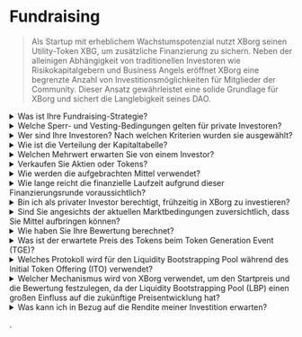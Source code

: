 # Fundraising

> Als Startup mit erheblichem Wachstumspotenzial nutzt XBorg seinen Utility-Token XBG, um zusätzliche Finanzierung zu sichern. Neben der alleinigen Abhängigkeit von traditionellen Investoren wie Risikokapitalgebern und Business Angels eröffnet XBorg eine begrenzte Anzahl von Investitionsmöglichkeiten für Mitglieder der Community. Dieser Ansatz gewährleistet eine solide Grundlage für XBorg und sichert die Langlebigkeit seines DAO.

<details>

<summary>Was ist Ihre Fundraising-Strategie?</summary>

Unser Ziel bei der Kapitalbeschaffung besteht darin, das Wachstum zu fördern und die monatlichen Ausgaben des Teams zu decken. Wir achten darauf, nicht zu viel Kapital aufzunehmen und legen stattdessen Wert auf Qualität statt Quantität des Kapitals. Derzeit verfügt XBorg über eine solide finanzielle Position mit einer Laufzeit von 20 Monaten, daher besteht kein dringender Bedarf, zusätzliche Mittel aufzunehmen.

#### Strategische Runde

* Datum: Sommer 2022
* Aufgenommene Summe: 1 Mio. $
* Bewertung: 25 Mio. $

#### Seed-Runde

* Datum: April-September 2023
* Summe: 5 Mio. $
* Bewertung: 45-55 Mio. $

Während wir uns auf den Start unseres Tokens vorbereiten, planen wir derzeit keine weiteren Finanzierungsrunden. Wir bleiben jedoch offen für Anpassungen unserer Strategie, basierend auf der Resonanz, die wir mit dem Protokoll erhalten, und möglichen Bedürfnissen für zusätzliche Einstellungen. Letztendlich werden wir basierend auf dem entscheiden, was für das langfristige Wachstum und den Erfolg von XBorg am besten ist.

</details>

<details>

<summary>Welche Sperr- und Vesting-Bedingungen gelten für private Investoren?</summary>

Private Investoren haben 10% ihrer Tokens nach dem Token Generation Event (TGE) freigeschaltet, gefolgt von einer Sperrfrist von 3 Monaten. Nach Ablauf der Sperrfrist werden die verbleibenden Tokens über einen Zeitraum von 18 Monaten freigegeben.

Es ist wichtig zu beachten, dass unser Ansatz je nach den spezifischen Anforderungen der von uns genutzten Börsen Änderungen unterliegen kann. Es ist nicht ungewöhnlich, dass erstklassige Börsen Einfluss auf die Tokenomics sowie das Vesting-/Sperrschema eines bestimmten Tokens haben, und wir müssen unsere Strategie möglicherweise an ihre Standards anpassen.

</details>

<details>

<summary>Wer sind Ihre Investoren? Nach welchen Kriterien wurden sie ausgewählt?</summary>

Wir haben bei der Auswahl unserer Investoren für die erste Finanzierungsrunde sorgfältig vorgegangen und dabei Priorität auf solche gelegt, die nicht nur finanzielles Kapital, sondern auch einen Mehrwert für XBorg in anderer Hinsicht bieten. Unsere Investoren kommen aus verschiedenen Bereichen, darunter:

* Aave und Lens Protocol: Fachleute dieser Unternehmen bringen umfangreiche Erfahrung in Blockchain-Technologie und Kryptowährungen mit.
* Yield Guild Games: Erfahrung in virtuellen Wirtschaften und Blockchain-Gaming.
* ESL/Face it, Faze, G2: Diese Unternehmen repräsentieren einige der größten Namen in der Esport-Branche und bieten Einblicke und Netzwerke in den Wettkampf-Gaming-Bereich.
* Ethereum France, Consensys: Diese Beitragenden verfügen über umfangreiches Wissen über Ethereum und Blockchain-Entwicklung.
* French Esports: Bringen ein fundiertes Verständnis der Esport-Landschaft in Frankreich mit.
* Savvy Games: Experten in der Spieleentwicklung und -strategie.

</details>

<details>

<summary>Wie ist die Verteilung der Kapitaltabelle?</summary>

Für die strategische Runde haben wir eine Obergrenze von 50.000 $ pro Investitionsticket festgelegt, um eine faire Verteilung auf der Kapitaltabelle sicherzustellen.

</details>

<details>

<summary>Welchen Mehrwert erwarten Sie von einem Investor?</summary>

Ein Investor kann XBorg erheblichen Mehrwert bieten, indem er strategische Unterstützung, Mentoring und finanzielle Unterstützung über die anfängliche Investition hinaus bietet. Investoren können Einblicke in die Wettbewerbslandschaft, Branchentrends und potenzielle Wachstumschancen bieten, die dem XBorg-Team möglicherweise nicht sofort klar sind. Sie können auch Zugang zu ihren Netzwerken und Ressourcen bieten, einschließlich Einführungen potenzieller Partner, Berater und Kunden. Dies kann XBorg helfen, seine Benutzerbasis aufzubauen, Partnerschaften zu etablieren und seine Reichweite auf dem Markt zu erweitern.

Investoren können neben finanzieller Unterstützung auch Glaubwürdigkeit und Validierung für XBorg bringen, was in einer wettbewerbsintensiven und sich schnell entwickelnden Branche entscheidend sein kann. Dies kann XBorg von seinen Mitbewerbern abheben, zusätzliche Investitionen anziehen und eine starke Markenreputation aufbauen.

Insgesamt können Investoren XBorg eine Fülle von Wissen, Fachkenntnissen und Ressourcen bieten, um langfristigen Erfolg zu gewährleisten. Sie können Wert über das Kapital hinaus bieten und XBorg dabei unterstützen, die Herausforderungen einer dynamischen und sich ständig weiterentwickelnden Branche zu meistern.

</details>

<details>

<summary>Verkaufen Sie Aktien oder Tokens?</summary>

Bisher hat XBorg nur Tokens verkauft, ohne Aktien zum Verkauf anzubieten. Derzeit sind die einzigen Aktionäre des Unternehmens SwissBorg und der Gründer von XBorg. Dieser Ansatz wurde bewusst gewählt, um einen konzentrierten Fokus auf den Wertzuwachs für das Unternehmen sicherzustellen, ohne Aufmerksamkeit oder Ressourcen durch die Verteilung von Aktien zu verwässern.

</details>

<details>

<summary>Wie werden die aufgebrachten Mittel verwendet?</summary>

Wir sammeln eine Seed-Runde in Höhe von 5 Mio. $. Die aufgebrachten Mittel werden wie folgt verteilt und über einen Zeitraum von drei Jahren ausgegeben.

* Technische Entwicklungen: 60% (3.000.000 $) der Mittel werden für technische Entwicklungen und Infrastrukturkosten verwendet. Dies entspricht den Kosten von 10 Vollzeitingenieuren für drei Jahre zu einem durchschnittlichen Marktsalär von 7.000 $ pro Monat.
* Marketing: 20% (1.000.000 $) der Mittel werden für Marketingausgaben, Influencer-Kampagnen, PR, Sponsoring-Möglichkeiten und Veranstaltungen verwendet.
* Liquidität und Börsennotierungen: 10% (500.000 $) der Mittel werden für Börsennotierungsgebühren und Liquiditätsbereitstellung verwendet.
* Betriebskosten: 10% (500.000 $) der Mittel werden für Büromiete, Rechtsgebühren und Software-Abonnements verwendet.
* Die vorhandene Kasse deckt die nicht-technischen HR-Kosten ab.

</details>

<details>

<summary>Wie lange reicht die finanzielle Laufzeit aufgrund dieser Finanzierungsrunde voraussichtlich?</summary>

Die aus dieser Runde aufgebrachten Mittel sollen XBorg eine finanzielle Laufzeit von etwa drei Jahren ermöglichen. Das bedeutet, dass wir erwarten, dass die erhaltenen Ressourcen unsere Betriebs- und Wachstumsstrategien für diesen Zeitraum unterstützen werden.

</details>

<details>

<summary>Bin ich als privater Investor berechtigt, frühzeitig in XBorg zu investieren?</summary>

XBorg bietet frühzeitige Investitionsmöglichkeiten hauptsächlich strategischen Investoren mit umfangreicher Erfahrung in Gaming, Esport und/oder der Unterhaltungsbranche an. Wenn Sie diese Qualifikationen nicht erfüllen, ist eine frühzeitige Investition möglicherweise nicht möglich. Sobald wir die Phase der öffentlichen Runde erreichen, steht sie jedoch allen interessierten Investoren offen, unabhängig von ihrem Hintergrund oder ihrer Expertise.

</details>

<details>

<summary>Sind Sie angesichts der aktuellen Marktbedingungen zuversichtlich, dass Sie Mittel aufbringen können?</summary>

Bislang hat XBorg großes Interesse von Risikokapitalgebern und Business Angels geweckt, was zu potenziellen Finanzierungsmöglichkeiten in Höhe von etwa 1,5 Millionen $ für die Seed-Runde geführt hat. Unser Team erkennt an, dass unsere Fähigkeit, Investoren anzuziehen, davon abhängt, Fortschritte bei der Umsetzung unserer Roadmap zu demonstrieren und in der Branche Fuß zu fassen. Obwohl wir bestrebt sind, Mittel aufzubringen, liegt unser Fokus darauf, hochwertige Investoren anzuziehen, anstatt eine große Investitionssumme anzuhäufen.

</details>

<details>

<summary>Wie haben Sie Ihre Bewertung berechnet?</summary>

Unsere Bewertung basiert auf Vergleichswerten. Die Liste der vergleichbaren Projekte finden Sie [hier](https://docs.google.com/spreadsheets/d/11sEz9B5ruauiKs3jPzSYJAc9VVpLu7QKnZHOLvxK\_ws/edit?usp=sharing).

In dieser Phase der Entwicklung unseres Unternehmens würden traditionelle Bewertungsmethoden wie das Multiplikatorverfahren, der diskontierte Cashflow, der Buchwert oder der Liquidationswert kein umfassendes oder genaues Bild der Bewertung von XBorg liefern. Als junges Startup in einem hochdynamischen und schnelllebigen Bereich wie GameFi und SocialFi wird unser Wert weitgehend durch immaterielle Faktoren wie unsere Technologie, das Fachwissen unseres Teams und das Marktpotenzial bestimmt. Daher verfolgt unser Team einen ganzheitlicheren Ansatz zur Bewertung, der verschiedene Kennzahlen berücksichtigt und die einzigartigen Merkmale unserer Branche und unseres Unternehmens berücksichtigt.

Im Rahmen unseres Due-Diligence-Prozesses hat unser Team vergleichbare Projekte im GameFi- und SocialFi-Bereich analysiert und dabei den aktuellen Handelswert ähnlicher Tokens und die Ergebnisse der letzten Investitionsrunden berücksichtigt. Obwohl diese Faktoren eine Rolle bei der Festlegung unserer Gesamtstrategie gespielt haben, erkennen wir auch an, dass andere Variablen wie aktuelle Marktentwicklungen das Interesse der Investoren beeinflussen können. Letztendlich haben wir festgestellt, dass eine Bewertung von 45 Millionen $ den besten Kompromiss zwischen der Anziehung hochwertiger Investoren und dem generellen Interesse an Investitionen darstellt.

</details>

<details>

<summary>Was ist der erwartete Preis des Tokens beim Token Generation Event (TGE)?</summary>

Das öffentliche Fundraising soll über einen Balancer Liquidity Bootstrapping Pool abgewickelt werden, wobei der Startpreis für Tokens bei 0,5 $ festgelegt wird. Der Pool beginnt mit einem Gewichtsverhältnis von 96:4 und gleicht sich im Laufe von 72 Stunden allmählich einem Verhältnis von 50:50 an. Es ist jedoch wichtig zu beachten, dass diese anfängliche Preisgestaltung und Gewichtsstruktur je nach den spezifischen Bedingungen und Anforderungen zukünftiger Börsen, mit denen XBorg zusammenarbeitet, Änderungen unterliegen kann.

</details>

<details>

<summary>Welches Protokoll wird für den Liquidity Bootstrapping Pool während des Initial Token Offering (ITO) verwendet?</summary>

Der Liquidity Bootstrapping Pool für unser Initial Token Offering verwendet das Balancer-Protokoll.

</details>

<details>

<summary>Welcher Mechanismus wird von XBorg verwendet, um den Startpreis und die Bewertung festzulegen, da der Liquidity Bootstrapping Pool (LBP) einen großen Einfluss auf die zukünftige Preisentwicklung hat?</summary>

Der Liquidity Bootstrapping Pool (LBP) dient als Schlüsselmechanismus, der einen reibungslosen Preisfindungsprozess für den Token ermöglicht. Er ermöglicht eine faire und effiziente marktgetriebene Bewertung und schafft ein natürliches und dynamisches Gleichgewicht zwischen Angebot und Nachfrage. Weitere Informationen zu LBPs finden Sie [hier](https://docs.balancer.fi/concepts/pools/liquidity-bootstrapping.html#mental-model).

</details>

<details>

<summary>Was kann ich in Bezug auf die Rendite meiner Investition erwarten?</summary>

Obwohl erwartet wird, dass die XBG-Tokens nach der Seed-Runde zu einem höheren Preis angeboten werden, ist es wichtig zu verstehen, dass Investitionen inhärente Risiken bergen und wir keine Garantie für eine positive Rendite geben können. Wie bei jeder Investition unterliegt die Performance von XBG-Tokens Marktkonditionen und anderen Faktoren, die ihren Wert beeinflussen können.

</details>

.